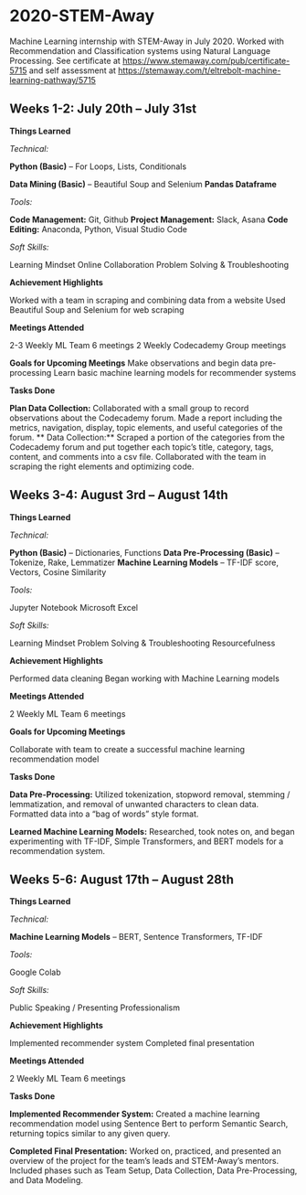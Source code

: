 # 2020-STEM-Away
Machine Learning internship with STEM-Away in July 2020. Worked with Recommendation and Classification systems using Natural Language Processing. See certificate at https://www.stemaway.com/pub/certificate-5715 and self assessment at https://stemaway.com/t/eltrebolt-machine-learning-pathway/5715

## Weeks 1-2: July 20th – July 31st

**Things Learned**

_Technical:_

  **Python (Basic)** – For Loops, Lists, Conditionals

  **Data Mining (Basic)** – Beautiful Soup and Selenium
  **Pandas Dataframe**

_Tools:_

  **Code Management:** Git, Github
  **Project Management:** Slack, Asana
  **Code Editing:** Anaconda, Python, Visual Studio Code

_Soft Skills:_

  Learning Mindset
  Online Collaboration
  Problem Solving & Troubleshooting
  
**Achievement Highlights**

  Worked with a team in scraping and combining data from a website
  Used Beautiful Soup and Selenium for web scraping
  
**Meetings Attended**

  2-3 Weekly ML Team 6 meetings
  2 Weekly Codecademy Group meetings

**Goals for Upcoming Meetings**
  Make observations and begin data pre-processing
  Learn basic machine learning models for recommender systems

**Tasks Done**

  **Plan Data Collection:** Collaborated with a small group to record observations about the Codecademy forum. Made a report including the metrics, navigation, display, topic elements, and useful categories of the forum.
  **
  Data Collection:** Scraped a portion of the categories from the Codecademy forum and put together each topic’s title, category, tags, content, and comments into a csv file. Collaborated with the team in scraping the right elements and optimizing code.
  
## Weeks 3-4: August 3rd – August 14th

**Things Learned**

_Technical:_

  **Python (Basic)** – Dictionaries, Functions
  **Data Pre-Processing (Basic)** – Tokenize, Rake, Lemmatizer
  **Machine Learning Models** – TF-IDF score, Vectors, Cosine Similarity

_Tools:_

Jupyter Notebook
Microsoft Excel

_Soft Skills:_

  Learning Mindset
  Problem Solving & Troubleshooting
  Resourcefulness
  
**Achievement Highlights**

  Performed data cleaning
  Began working with Machine Learning models
  
**Meetings Attended**

  2 Weekly ML Team 6 meetings
  
**Goals for Upcoming Meetings**

  Collaborate with team to create a successful machine learning recommendation model

**Tasks Done**

  **Data Pre-Processing:** Utilized tokenization, stopword removal, stemming / lemmatization, and removal of unwanted characters to clean data. Formatted data into a “bag of words” style format.

  **Learned Machine Learning Models:** Researched, took notes on, and began experimenting with TF-IDF, Simple Transformers, and BERT models for a recommendation system.
 
## Weeks 5-6: August 17th – August 28th

**Things Learned**

_Technical:_

**Machine Learning Models** – BERT, Sentence Transformers, TF-IDF

_Tools:_

  Google Colab
  
_Soft Skills:_

  Public Speaking / Presenting
  Professionalism
  
**Achievement Highlights**

  Implemented recommender system
  Completed final presentation

**Meetings Attended**

  2 Weekly ML Team 6 meetings
  
**Tasks Done**

**Implemented Recommender System:** Created a machine learning recommendation model using Sentence Bert to perform Semantic Search, returning topics similar to any given query.

**Completed Final Presentation:** Worked on, practiced, and presented an overview of the project for the team’s leads and STEM-Away’s mentors. Included phases such as Team Setup, Data Collection, Data Pre-Processing, and Data Modeling.
